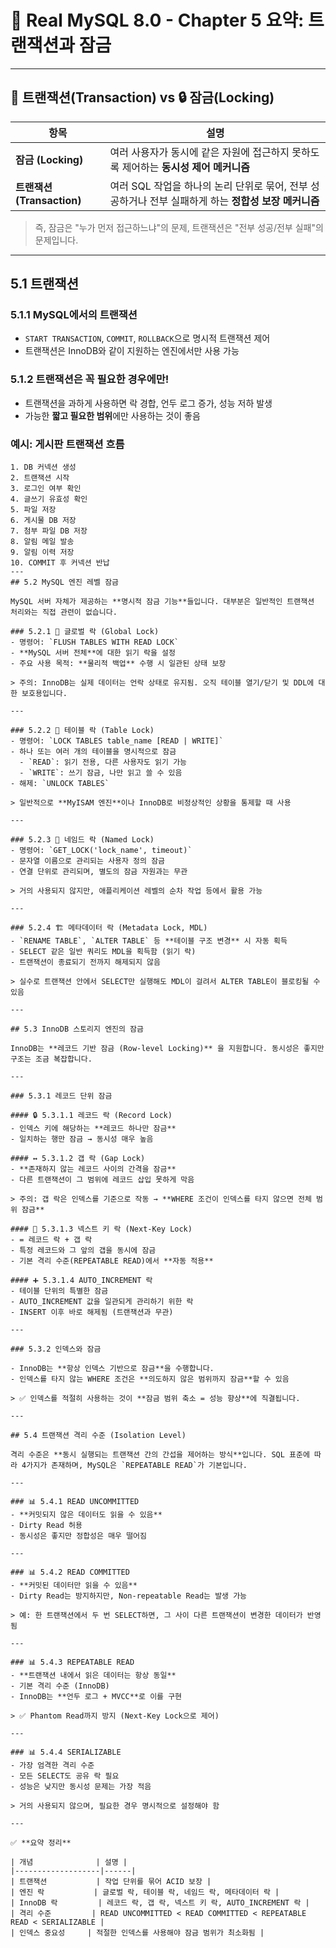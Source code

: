 # 📘 Real MySQL 8.0 - Chapter 5 요약: 트랜잭션과 잠금

---

## 🔄 트랜잭션(Transaction) vs 🔒 잠금(Locking)

| 항목       | 설명 |
|------------|------|
| **잠금 (Locking)** | 여러 사용자가 동시에 같은 자원에 접근하지 못하도록 제어하는 **동시성 제어 메커니즘** |
| **트랜잭션 (Transaction)** | 여러 SQL 작업을 하나의 논리 단위로 묶어, 전부 성공하거나 전부 실패하게 하는 **정합성 보장 메커니즘** |

> 즉, 잠금은 "누가 먼저 접근하느냐"의 문제, 트랜잭션은 "전부 성공/전부 실패"의 문제입니다.

---

## 5.1 트랜잭션

### 5.1.1 MySQL에서의 트랜잭션
- `START TRANSACTION`, `COMMIT`, `ROLLBACK`으로 명시적 트랜잭션 제어
- 트랜잭션은 InnoDB와 같이 지원하는 엔진에서만 사용 가능

### 5.1.2 트랜잭션은 꼭 필요한 경우에만!
- 트랜잭션을 과하게 사용하면 락 경합, 언두 로그 증가, 성능 저하 발생
- 가능한 **짧고 필요한 범위**에만 사용하는 것이 좋음

### 예시: 게시판 트랜잭션 흐름
```text
1. DB 커넥션 생성
2. 트랜잭션 시작
3. 로그인 여부 확인
4. 글쓰기 유효성 확인
5. 파일 저장
6. 게시물 DB 저장
7. 첨부 파일 DB 저장
8. 알림 메일 발송
9. 알림 이력 저장
10. COMMIT 후 커넥션 반납
---
## 5.2 MySQL 엔진 레벨 잠금

MySQL 서버 자체가 제공하는 **명시적 잠금 기능**들입니다. 대부분은 일반적인 트랜잭션 처리와는 직접 관련이 없습니다.

### 5.2.1 🔐 글로벌 락 (Global Lock)
- 명령어: `FLUSH TABLES WITH READ LOCK`
- **MySQL 서버 전체**에 대한 읽기 락을 설정
- 주요 사용 목적: **물리적 백업** 수행 시 일관된 상태 보장

> 주의: InnoDB는 실제 데이터는 언락 상태로 유지됨. 오직 테이블 열기/닫기 및 DDL에 대한 보호용입니다.

---

### 5.2.2 📁 테이블 락 (Table Lock)
- 명령어: `LOCK TABLES table_name [READ | WRITE]`
- 하나 또는 여러 개의 테이블을 명시적으로 잠금
  - `READ`: 읽기 전용, 다른 사용자도 읽기 가능
  - `WRITE`: 쓰기 잠금, 나만 읽고 쓸 수 있음
- 해제: `UNLOCK TABLES`

> 일반적으로 **MyISAM 엔진**이나 InnoDB로 비정상적인 상황을 통제할 때 사용

---

### 5.2.3 🔧 네임드 락 (Named Lock)
- 명령어: `GET_LOCK('lock_name', timeout)`
- 문자열 이름으로 관리되는 사용자 정의 잠금
- 연결 단위로 관리되며, 별도의 잠금 자원과는 무관

> 거의 사용되지 않지만, 애플리케이션 레벨의 순차 작업 등에서 활용 가능

---

### 5.2.4 🏗 메타데이터 락 (Metadata Lock, MDL)
- `RENAME TABLE`, `ALTER TABLE` 등 **테이블 구조 변경** 시 자동 획득
- SELECT 같은 일반 쿼리도 MDL을 획득함 (읽기 락)
- 트랜잭션이 종료되기 전까지 해제되지 않음

> 실수로 트랜잭션 안에서 SELECT만 실행해도 MDL이 걸려서 ALTER TABLE이 블로킹될 수 있음

---

## 5.3 InnoDB 스토리지 엔진의 잠금

InnoDB는 **레코드 기반 잠금 (Row-level Locking)** 을 지원합니다. 동시성은 좋지만 구조는 조금 복잡합니다.

---

### 5.3.1 레코드 단위 잠금

#### 🔒 5.3.1.1 레코드 락 (Record Lock)
- 인덱스 키에 해당하는 **레코드 하나만 잠금**
- 일치하는 행만 잠금 → 동시성 매우 높음

#### ↔ 5.3.1.2 갭 락 (Gap Lock)
- **존재하지 않는 레코드 사이의 간격을 잠금**
- 다른 트랜잭션이 그 범위에 레코드 삽입 못하게 막음

> 주의: 갭 락은 인덱스를 기준으로 작동 → **WHERE 조건이 인덱스를 타지 않으면 전체 범위 잠금**

#### 🔗 5.3.1.3 넥스트 키 락 (Next-Key Lock)
- = 레코드 락 + 갭 락
- 특정 레코드와 그 앞의 갭을 동시에 잠금
- 기본 격리 수준(REPEATABLE READ)에서 **자동 적용**

#### ➕ 5.3.1.4 AUTO_INCREMENT 락
- 테이블 단위의 특별한 잠금
- AUTO_INCREMENT 값을 일관되게 관리하기 위한 락
- INSERT 이후 바로 해제됨 (트랜잭션과 무관)

---

### 5.3.2 인덱스와 잠금

- InnoDB는 **항상 인덱스 기반으로 잠금**을 수행합니다.
- 인덱스를 타지 않는 WHERE 조건은 **의도하지 않은 범위까지 잠금**할 수 있음

> ✅ 인덱스를 적절히 사용하는 것이 **잠금 범위 축소 = 성능 향상**에 직결됩니다.

---

## 5.4 트랜잭션 격리 수준 (Isolation Level)

격리 수준은 **동시 실행되는 트랜잭션 간의 간섭을 제어하는 방식**입니다. SQL 표준에 따라 4가지가 존재하며, MySQL은 `REPEATABLE READ`가 기본입니다.

---

### 📊 5.4.1 READ UNCOMMITTED
- **커밋되지 않은 데이터도 읽을 수 있음**
- Dirty Read 허용
- 동시성은 좋지만 정합성은 매우 떨어짐

---

### 📊 5.4.2 READ COMMITTED
- **커밋된 데이터만 읽을 수 있음**
- Dirty Read는 방지하지만, Non-repeatable Read는 발생 가능

> 예: 한 트랜잭션에서 두 번 SELECT하면, 그 사이 다른 트랜잭션이 변경한 데이터가 반영됨

---

### 📊 5.4.3 REPEATABLE READ
- **트랜잭션 내에서 읽은 데이터는 항상 동일**
- 기본 격리 수준 (InnoDB)
- InnoDB는 **언두 로그 + MVCC**로 이를 구현

> ✅ Phantom Read까지 방지 (Next-Key Lock으로 제어)

---

### 📊 5.4.4 SERIALIZABLE
- 가장 엄격한 격리 수준
- 모든 SELECT도 공유 락 필요
- 성능은 낮지만 동시성 문제는 가장 적음

> 거의 사용되지 않으며, 필요한 경우 명시적으로 설정해야 함

---

✅ **요약 정리**

| 개념              | 설명 |
|-------------------|------|
| 트랜잭션           | 작업 단위를 묶어 ACID 보장 |
| 엔진 락           | 글로벌 락, 테이블 락, 네임드 락, 메타데이터 락 |
| InnoDB 락         | 레코드 락, 갭 락, 넥스트 키 락, AUTO_INCREMENT 락 |
| 격리 수준         | READ UNCOMMITTED < READ COMMITTED < REPEATABLE READ < SERIALIZABLE |
| 인덱스 중요성     | 적절한 인덱스를 사용해야 잠금 범위가 최소화됨 |


